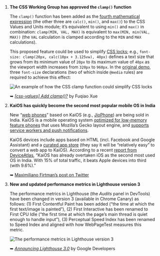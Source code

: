 1. **The CSS Working Group has approved the `clamp()` function**

   The `clamp()` function has been added as the [fourth mathematical expression](https://drafts.csswg.org/css-values/#calc-notation) (the other three are `calc()`, `min()`, and `max()`) to the CSS Values and Units module; it’s equivalent to using `min()` and `max()` in combination: `clamp(MIN, VAL, MAX)` is equivalent to `max(MIN, min(VAL, MAX))` (the `VAL` calculation is clamped according to the `MIN` and `MAX` calculations).

   This proposed feature could be used to simplify [CSS locks](https://fvsch.com/code/css-locks/); e.g., `font-size: clamp(20px, calc(10px + 3.125vw), 40px)` defines a text size that grows from its minimum value of `20px` to its maximum value of `40px` as the viewport width increases from `320px` to `960px`. In the [original demo](https://fvsch.com/code/css-locks/demo1), three `font-size` declarations (two of which inside `@media` rules) are required to achieve this effect:

   ![An example of how the CSS clamp function could simplify CSS locks](https://dl.dropboxusercontent.com/s/4nn4yacs3eakd32/css-clamp-function-simplifies-css-lock.png?dl=0)

   ➥ *[[css-values] Add clamp()?](https://github.com/w3c/csswg-drafts/issues/2519)* by Fuqiao Xue

1. **KaiOS has quickly become the second most popular mobile OS in India**

   New “[web phones](https://twitter.com/scottjenson/status/993124205158776832)” based on KaiOS (e.g., [JioPhone](https://www.kaiostech.com/kaios-transforms-indian-market-launch-jiophone/)) are being sold in India. KaiOS is a mobile operating system [optimized for low-memory feature phones](https://www.kaiostech.com/4g-lte-cost-kaios-advantage-feature-phones/) that uses Mozilla’s Gecko layout engine, and [supports service workers and push notifications](https://twitter.com/KaiOStech/status/993359863748046849).

   KaiOS devices include apps based on HTML (incl. Facebook and Google Assistant) and a [curated app store](https://twitter.com/firt/status/995274758924226560) (they say it will be “relatively easy” to convert a web app to KaiOS). According to a recent [report from DeviceAtlas](https://mobiforge.com/research-analysis/latest-deviceatlas-report-feature-phone-use-still-widespread), “KaiOS has already overtaken iOS as the second most used OS in India. With 15% of total traffic, it beats Apple devices into third (with 9.6%).”  

   ➥ [Maximiliano Firtman’s post on Twitter](https://twitter.com/firt/status/993120937670270976)

1. **New and updated performance metrics in Lighthouse version 3**

   The performance metrics in Lighthouse (the *Audits* panel in DevTools) have been changed in version 3 (available in Chrome Canary) as follows: (1) First Contentful Paint has been added (“the time at which the first text/image is painted”), (2) First Interactive has been renamed to First CPU Idle (“the first time at which the page’s main thread is quiet enough to handle input”), (3) Perceptual Speed Index has been renamed to Speed Index and aligned with how WebPageTest measures this metric.

   ![The performance metrics in Lighthouse version 3](https://dl.dropboxusercontent.com/s/3fu53i92f1i12t7/lighthouse-performance-metrics.png?dl=0)

   ➥ *[ Announcing Lighthouse 3.0](https://developers.google.com/web/updates/2018/05/lighthouse3)* by Google Developers 